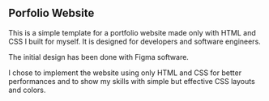 ## Porfolio Website

This is a simple template for a portfolio website made only with HTML and CSS I built for myself.
It is designed for developers and software engineers.

The initial design has been done with Figma software.

I chose to implement the website using only HTML and CSS for better performances and to show my skills with simple but effective CSS layouts and colors.

